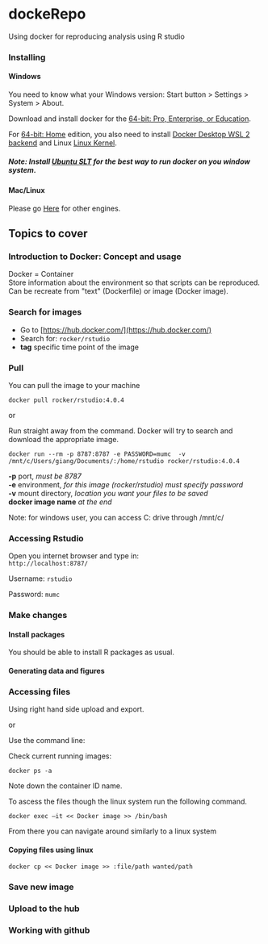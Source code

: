 # dockeRepo
Using docker for reproducing analysis using R studio 

### Installing

#### Windows
You need to know what your Windows version: Start button > Settings > System > About.  

Download and install docker for the [64-bit: Pro, Enterprise, or Education](https://docs.docker.com/docker-for-windows/install/).  

For [64-bit: Home](https://docs.docker.com/docker-for-windows/install-windows-home/) edition, you also need to install [Docker Desktop WSL 2 backend](https://docs.docker.com/docker-for-windows/wsl/) and Linux [Linux Kernel](https://docs.microsoft.com/en-gb/windows/wsl/install-win10#step-4---download-the-linux-kernel-update-package).

##### Note: Install [Ubuntu SLT](https://ubuntu.com/tutorials/ubuntu-on-windows#1-overview) for the best way to run docker on you window system.

#### Mac/Linux
Please go [Here](https://docs.docker.com/engine/install/) for other engines.



## Topics to cover

### Introduction to Docker: Concept and usage  
Docker = Container  
Store information about the environment so that scripts can be reproduced.  
Can be recreate from "text" (Dockerfile) or image (Docker image).

### Search for images  

- Go to [https://hub.docker.com/](https://hub.docker.com/)  
- Search for:
``` rocker/rstudio ``` 
- **tag** specific time point of the image  

### Pull  

You can pull the image to your machine
```
docker pull rocker/rstudio:4.0.4
```
or  

Run straight away from the command. Docker will try to search and download the appropriate image.  

```
docker run --rm -p 8787:8787 -e PASSWORD=mumc  -v  /mnt/c/Users/giang/Documents/:/home/rstudio rocker/rstudio:4.0.4
```

**-p** port, *must be 8787*  
**-e** environment, *for this image (rocker/rstudio) must specify password*  
**-v** mount directory, *location you want your files to be saved*  
**docker image name** *at the end* 


Note: for windows user, you can access C: drive through /mnt/c/  

### Accessing Rstudio

Open you internet browser and type in:  
```http://localhost:8787/```

Username: ```rstudio```  

Password: ```mumc```  


### Make changes

#### Install packages
You should be able to install R packages as usual.

#### Generating data and figures


### Accessing files

Using right hand side upload and export.  

or

Use the command line:

Check current running images:

```
docker ps -a
```
Note down the container ID name.  

To ascess the files though the linux system run the following command.  

```
docker exec –it << Docker image >> /bin/bash
```

From there you can navigate around similarly to a linux system

#### Copying files using linux

```
docker cp << Docker image >> :file/path wanted/path
```

### Save new image

### Upload to the hub

### Working with github

